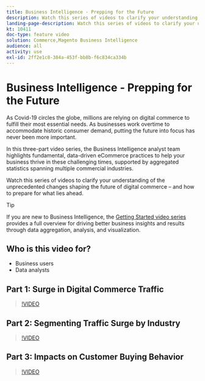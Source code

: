 ```yaml
---
title: Business Intelligence - Prepping for the Future
description: Watch this series of videos to clarify your understanding of the unprecedented changes shaping the future of digital commerce.
landing-page-description: Watch this series of videos to clarify your understanding of the unprecedented changes shaping the future of digital commerce.
kt: 10411
doc-type: feature video
solution: Commerce,Magento Business Intelligence
audience: all
activity: use
exl-id: 2ff2e1c8-384a-453f-bb8b-f6c834ca334b
---
```

# Business Intelligence - Prepping for the Future

As Covid-19 circles the globe, millions are relying on digital commerce to fulfill their most essential needs. As businesses work overtime to accommodate historic consumer demand, putting the future into focus has never been more important.

In this three-part video series, the Business Intelligence analyst team highlights fundamental, data-driven eCommerce practices to help your business thrive in these challenging times, supported by aggregated statistics spanning multiple commercial industries.

Watch this series of videos to clarify your understanding of the unprecedented changes shaping the future of digital commerce – and how to prepare for what lies ahead.

>[!TIP]
>
>If you are new to Business Intelligence, the [Getting Started video series](1-overview.md) provides a full overview for driving better business insights and results through data aggregation, analysis, and visualization.

## Who is this video for?

- Business users
- Data analysts

## Part 1: Surge in Digital Commerce Traffic

>[!VIDEO](https://video.tv.adobe.com/v/342498?quality=12&learn=on)

## Part 2: Segmenting Traffic Surge by Industry

>[!VIDEO](https://video.tv.adobe.com/v/342499?quality=12&learn=on)

## Part 3: Impacts on Customer Buying Behavior

>[!VIDEO](https://video.tv.adobe.com/v/342500?quality=12&learn=on)
